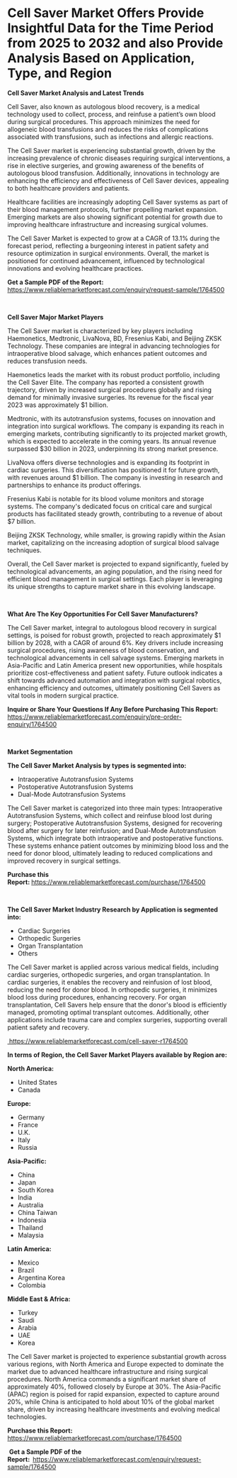 <p><h1>Cell Saver Market Offers Provide Insightful Data for the Time Period from 2025 to 2032 and also Provide Analysis Based on Application, Type, and Region</h1></p><p><strong>Cell Saver Market Analysis and Latest Trends</strong></p>
<p><p>Cell Saver, also known as autologous blood recovery, is a medical technology used to collect, process, and reinfuse a patient’s own blood during surgical procedures. This approach minimizes the need for allogeneic blood transfusions and reduces the risks of complications associated with transfusions, such as infections and allergic reactions.</p><p>The Cell Saver market is experiencing substantial growth, driven by the increasing prevalence of chronic diseases requiring surgical interventions, a rise in elective surgeries, and growing awareness of the benefits of autologous blood transfusion. Additionally, innovations in technology are enhancing the efficiency and effectiveness of Cell Saver devices, appealing to both healthcare providers and patients.</p><p>Healthcare facilities are increasingly adopting Cell Saver systems as part of their blood management protocols, further propelling market expansion. Emerging markets are also showing significant potential for growth due to improving healthcare infrastructure and increasing surgical volumes. </p><p>The Cell Saver Market is expected to grow at a CAGR of 13.1% during the forecast period, reflecting a burgeoning interest in patient safety and resource optimization in surgical environments. Overall, the market is positioned for continued advancement, influenced by technological innovations and evolving healthcare practices.</p></p>
<p><strong>Get a Sample PDF of the Report:&nbsp;</strong> <a href="https://www.reliablemarketforecast.com/enquiry/request-sample/1764500?utm_campaign=2803&utm_medium=2&utm_source=Github&utm_content=ia&utm_term=13042025&utm_id=cell-saver">https://www.reliablemarketforecast.com/enquiry/request-sample/1764500</a></p>
<p>&nbsp;</p>
<p><strong>Cell Saver Major Market Players</strong></p>
<p><p>The Cell Saver market is characterized by key players including Haemonetics, Medtronic, LivaNova, BD, Fresenius Kabi, and Beijing ZKSK Technology. These companies are integral in advancing technologies for intraoperative blood salvage, which enhances patient outcomes and reduces transfusion needs.</p><p>Haemonetics leads the market with its robust product portfolio, including the Cell Saver Elite. The company has reported a consistent growth trajectory, driven by increased surgical procedures globally and rising demand for minimally invasive surgeries. Its revenue for the fiscal year 2023 was approximately $1 billion.</p><p>Medtronic, with its autotransfusion systems, focuses on innovation and integration into surgical workflows. The company is expanding its reach in emerging markets, contributing significantly to its projected market growth, which is expected to accelerate in the coming years. Its annual revenue surpassed $30 billion in 2023, underpinning its strong market presence.</p><p>LivaNova offers diverse technologies and is expanding its footprint in cardiac surgeries. This diversification has positioned it for future growth, with revenues around $1 billion. The company is investing in research and partnerships to enhance its product offerings.</p><p>Fresenius Kabi is notable for its blood volume monitors and storage systems. The company's dedicated focus on critical care and surgical products has facilitated steady growth, contributing to a revenue of about $7 billion.</p><p>Beijing ZKSK Technology, while smaller, is growing rapidly within the Asian market, capitalizing on the increasing adoption of surgical blood salvage techniques.</p><p>Overall, the Cell Saver market is projected to expand significantly, fueled by technological advancements, an aging population, and the rising need for efficient blood management in surgical settings. Each player is leveraging its unique strengths to capture market share in this evolving landscape.</p></p>
<p>&nbsp;</p>
<p><strong>What Are The Key Opportunities For Cell Saver Manufacturers?</strong></p>
<p><p>The Cell Saver market, integral to autologous blood recovery in surgical settings, is poised for robust growth, projected to reach approximately $1 billion by 2028, with a CAGR of around 6%. Key drivers include increasing surgical procedures, rising awareness of blood conservation, and technological advancements in cell salvage systems. Emerging markets in Asia-Pacific and Latin America present new opportunities, while hospitals prioritize cost-effectiveness and patient safety. Future outlook indicates a shift towards advanced automation and integration with surgical robotics, enhancing efficiency and outcomes, ultimately positioning Cell Savers as vital tools in modern surgical practice.</p></p>
<p><strong>Inquire or Share Your Questions If Any Before Purchasing This Report:</strong> <a href="https://www.reliablemarketforecast.com/enquiry/pre-order-enquiry/1764500?utm_campaign=2803&utm_medium=2&utm_source=Github&utm_content=ia&utm_term=13042025&utm_id=cell-saver">https://www.reliablemarketforecast.com/enquiry/pre-order-enquiry/1764500</a></p>
<p>&nbsp;</p>
<p><strong>Market Segmentation</strong></p>
<p><strong>The Cell Saver Market Analysis by types is segmented into:</strong></p>
<p><ul><li>Intraoperative Autotransfusion Systems</li><li>Postoperative Autotransfusion Systems</li><li>Dual-Mode Autotransfusion Systems</li></ul></p>
<p><p>The Cell Saver market is categorized into three main types: Intraoperative Autotransfusion Systems, which collect and reinfuse blood lost during surgery; Postoperative Autotransfusion Systems, designed for recovering blood after surgery for later reinfusion; and Dual-Mode Autotransfusion Systems, which integrate both intraoperative and postoperative functions. These systems enhance patient outcomes by minimizing blood loss and the need for donor blood, ultimately leading to reduced complications and improved recovery in surgical settings.</p></p>
<p><strong>Purchase this Report:&nbsp;</strong><a href="https://www.reliablemarketforecast.com/purchase/1764500?utm_campaign=2803&utm_medium=2&utm_source=Github&utm_content=ia&utm_term=13042025&utm_id=cell-saver">https://www.reliablemarketforecast.com/purchase/1764500</a></p>
<p>&nbsp;</p>
<p><strong>The Cell Saver Market Industry Research by Application is segmented into:</strong></p>
<p><ul><li>Cardiac Surgeries</li><li>Orthopedic Surgeries</li><li>Organ Transplantation</li><li>Others</li></ul></p>
<p><p>The Cell Saver market is applied across various medical fields, including cardiac surgeries, orthopedic surgeries, and organ transplantation. In cardiac surgeries, it enables the recovery and reinfusion of lost blood, reducing the need for donor blood. In orthopedic surgeries, it minimizes blood loss during procedures, enhancing recovery. For organ transplantation, Cell Savers help ensure that the donor's blood is efficiently managed, promoting optimal transplant outcomes. Additionally, other applications include trauma care and complex surgeries, supporting overall patient safety and recovery.</p></p>
<p><a href="https://www.reliablemarketforecast.com/cell-saver-r1764500?utm_campaign=2803&utm_medium=2&utm_source=Github&utm_content=ia&utm_term=13042025&utm_id=cell-saver">&nbsp;https://www.reliablemarketforecast.com/cell-saver-r1764500</a></p>
<p><strong>In terms of Region, the Cell Saver Market Players available by Region are:</strong></p>
<p>
    <p> <strong> North America: </strong>
        <ul>
            <li>United States</li>
            <li>Canada</li>
        </ul>
        </p> 
    <p> <strong> Europe: </strong>
        <ul>
            <li>Germany</li>
            <li>France</li>
            <li>U.K.</li>
            <li>Italy</li>
            <li>Russia</li>
        </ul>
        </p> 
    <p> <strong> Asia-Pacific: </strong>
        <ul>
            <li>China</li>
            <li>Japan</li>
            <li>South Korea</li>
            <li>India</li>
            <li>Australia</li>
            <li>China Taiwan</li>
            <li>Indonesia</li>
            <li>Thailand</li>
            <li>Malaysia</li>
        </ul>
        </p> 
    <p> <strong> Latin America: </strong>
        <ul>
            <li>Mexico</li>
            <li>Brazil</li>
            <li>Argentina Korea</li>
            <li>Colombia</li>
        </ul>
        </p> 
    <p> <strong> Middle East & Africa: </strong>
        <ul>
            <li>Turkey</li>
            <li>Saudi</li>
            <li>Arabia</li>
            <li>UAE</li>
            <li>Korea</li>
        </ul>
    </p>
    </p>
<p><p>The Cell Saver market is projected to experience substantial growth across various regions, with North America and Europe expected to dominate the market due to advanced healthcare infrastructure and rising surgical procedures. North America commands a significant market share of approximately 40%, followed closely by Europe at 30%. The Asia-Pacific (APAC) region is poised for rapid expansion, expected to capture around 20%, while China is anticipated to hold about 10% of the global market share, driven by increasing healthcare investments and evolving medical technologies.</p></p>
<p><strong>Purchase this Report: </strong><a href="https://www.reliablemarketforecast.com/purchase/1764500?utm_campaign=2803&utm_medium=2&utm_source=Github&utm_content=ia&utm_term=13042025&utm_id=cell-saver">https://www.reliablemarketforecast.com/purchase/1764500</a></p>
<p>&nbsp;<strong>Get a Sample PDF of the Report:&nbsp;&nbsp;</strong><a href="https://www.reliablemarketforecast.com/enquiry/request-sample/1764500?utm_campaign=2803&utm_medium=2&utm_source=Github&utm_content=ia&utm_term=13042025&utm_id=cell-saver">https://www.reliablemarketforecast.com/enquiry/request-sample/1764500</a></p>
<p><strong></strong></p>
<p><p></p><p></p><p></p></p>